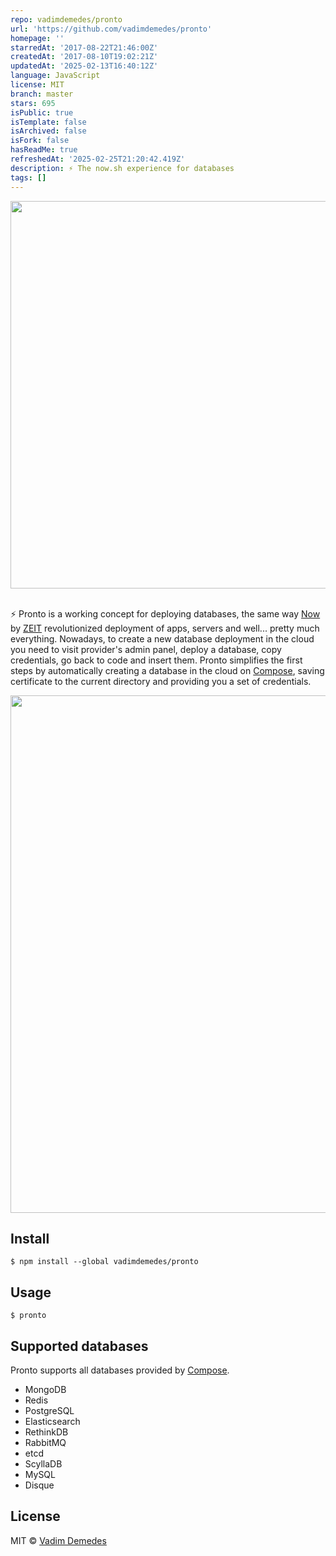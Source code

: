 ```yaml
---
repo: vadimdemedes/pronto
url: 'https://github.com/vadimdemedes/pronto'
homepage: ''
starredAt: '2017-08-22T21:46:00Z'
createdAt: '2017-08-10T19:02:21Z'
updatedAt: '2025-02-13T16:40:12Z'
language: JavaScript
license: MIT
branch: master
stars: 695
isPublic: true
isTemplate: false
isArchived: false
isFork: false
hasReadMe: true
refreshedAt: '2025-02-25T21:20:42.419Z'
description: ⚡ The now.sh experience for databases
tags: []
---
```


<img src="media/header.jpg" width="620">
<br>
<br>

⚡ Pronto is a working concept for deploying databases, the same way [Now](https://zeit.co/now) by [ZEIT](https://zeit.co) revolutionized deployment of apps, servers and well... pretty much everything. Nowadays, to create a new database deployment in the cloud you need to visit provider's admin panel, deploy a database, copy credentials, go back to code and insert them. Pronto simplifies the first steps by automatically creating a database in the cloud on [Compose](https://compose.io), saving certificate to the current directory and providing you a set of credentials.

<img src="media/demo.gif" width="828">


## Install

```
$ npm install --global vadimdemedes/pronto
```


## Usage

```
$ pronto
```


## Supported databases

Pronto supports all databases provided by [Compose](https://compose.io).

- MongoDB
- Redis
- PostgreSQL
- Elasticsearch
- RethinkDB
- RabbitMQ
- etcd
- ScyllaDB
- MySQL
- Disque


## License

MIT © [Vadim Demedes](https://github.com/vadimdemedes)
